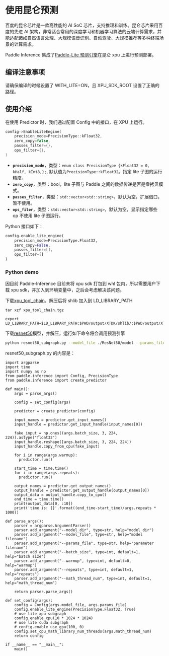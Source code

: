 # 使用昆仑预测

百度的昆仑芯⽚是⼀款⾼性能的 AI SoC 芯⽚，⽀持推理和训练。昆仑芯⽚采⽤百度的先进 AI 架构，⾮常适合常⽤的深度学习和机器学习算法的云端计算需求，并能适配诸如⾃然语⾔处理、⼤规模语⾳识别、⾃动驾驶、⼤规模推荐等多种终端场景的计算需求。

Paddle Inference 集成了[Paddle-Lite 预测引擎](https://paddle-lite.readthedocs.io/zh/latest/demo_guides/baidu_xpu.html)在昆仑 xpu 上进行预测部署。

## 编译注意事项

请确保编译的时候设置了 WITH_LITE=ON，且 XPU_SDK_ROOT 设置了正确的路径。

## 使用介绍

在使用 Predictor 时，我们通过配置 Config 中的接口，在 XPU 上运行。

```c++
config->EnableLiteEngine(
    precision_mode=PrecisionType::kFloat32,
    zero_copy=false,
    passes_filter={},
    ops_filter={},
)
```

- **`precision_mode`**，类型：`enum class PrecisionType {kFloat32 = 0, kHalf, kInt8,};`, 默认值为`PrecisionType::kFloat32`。指定 lite 子图的运行精度。
- **`zero_copy`**，类型：bool，lite 子图与 Paddle 之间的数据传递是否是零拷贝模式。
- **`passes_filter`**，类型：`std::vector<std::string>`，默认为空，扩展借口，暂不使用。
- **`ops_filer`**，类型：`std::vector<std::string>`，默认为空，显示指定哪些 op 不使用 lite 子图运行。

Python 接口如下：

```python
config.enable_lite_engine(
    precision_mode=PrecisionType.Float32,
    zero_copy=False,
    passes_filter=[],
    ops_filter=[]
)
```

### Python demo

因目前 Paddle-Inference 目前未将 xpu sdk 打包到 whl 包内，所以需要用户下载 xpu sdk，并加入到环境变量中，之后会考虑解决该问题。

下载[xpu_tool_chain](https://paddle-inference-dist.bj.bcebos.com/inference_demo/xpu_tool_chain.tgz)，解压后将 shlib 加入到 LD_LIBRARY_PATH

```
tar xzf xpu_tool_chain.tgz
```
```
export LD_LIBRARY_PATH=$LD_LIBRARY_PATH:$PWD/output/XTDK/shlib/:$PWD/output/XTDK/runtime/shlib/
```

下载[resnet50](https://paddle-inference-dist.bj.bcebos.com/inference_demo/python/resnet50/ResNet50.tar.gz)模型，并解压，运行如下命令将会调用预测引擎

```bash
python resnet50_subgraph.py --model_file ./ResNet50/model --params_file ./ResNet50/params
```

resnet50_subgraph.py 的内容是：

```
import argparse
import time
import numpy as np
from paddle.inference import Config, PrecisionType
from paddle.inference import create_predictor

def main():
    args = parse_args()

    config = set_config(args)

    predictor = create_predictor(config)

    input_names = predictor.get_input_names()
    input_handle = predictor.get_input_handle(input_names[0])

    fake_input = np.ones((args.batch_size, 3, 224, 224)).astype("float32")
    input_handle.reshape([args.batch_size, 3, 224, 224])
    input_handle.copy_from_cpu(fake_input)

    for i in range(args.warmup):
      predictor.run()

    start_time = time.time()
    for i in range(args.repeats):
      predictor.run()

    output_names = predictor.get_output_names()
    output_handle = predictor.get_output_handle(output_names[0])
    output_data = output_handle.copy_to_cpu()
    end_time = time.time()
    print(output_data[0, :10])
    print('time is: {}'.format((end_time-start_time)/args.repeats * 1000))

def parse_args():
    parser = argparse.ArgumentParser()
    parser.add_argument("--model_dir", type=str, help="model dir")
    parser.add_argument("--model_file", type=str, help="model filename")
    parser.add_argument("--params_file", type=str, help="parameter filename")
    parser.add_argument("--batch_size", type=int, default=1, help="batch size")
    parser.add_argument("--warmup", type=int, default=0, help="warmup")
    parser.add_argument("--repeats", type=int, default=1, help="repeats")
    parser.add_argument("--math_thread_num", type=int, default=1, help="math_thread_num")

    return parser.parse_args()

def set_config(args):
    config = Config(args.model_file, args.params_file)
    config.enable_lite_engine(PrecisionType.Float32, True)
    # use lite xpu subgraph
    config.enable_xpu(10 * 1024 * 1024)
    # use lite cuda subgraph
    # config.enable_use_gpu(100, 0)
    config.set_cpu_math_library_num_threads(args.math_thread_num)
    return config

if __name__ == "__main__":
    main()
```
